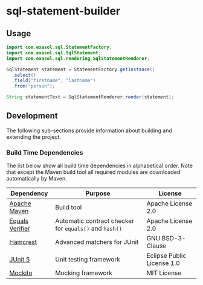 # sql-statement-builder

## Usage

```java
import com.exasol.sql.StatementFactory;
import com.exasol.sql.SqlStatement;
import com.exasol.sql.rendering.SqlStatementRenderer;

SqlStatement statement = StatementFactory.getInstance()
  .select()
  .field("firstname", "lastname")
  .from("person");

String statementText = SqlStatementRenderer.render(statement);
```

## Development

The following sub-sections provide information about building and extending the project.

### Build Time Dependencies

The list below show all build time dependencies in alphabetical order. Note that except the Maven build tool all required modules are downloaded automatically by Maven.

| Dependency                                                | Purpose                                                | License                       |
------------------------------------------------------------|--------------------------------------------------------|--------------------------------
| [Apache Maven](https://maven.apache.org/)                 | Build tool                                             | Apache License 2.0            |
| [Equals Verifier](https://github.com/jqno/equalsverifier) | Automatic contract checker for `equals()` and `hash()` | Apache License 2.0            |
| [Hamcrest](http://hamcrest.org/)                          | Advanced matchers for JUnit                            | GNU BSD-3-Clause              |
| [JUnit 5](https://junit.org/junit5/)                      | Unit testing framework                                 | Eclipse Public License 1.0    |
| [Mockito](http://site.mockito.org/)                       | Mocking framework                                      | MIT License                   |